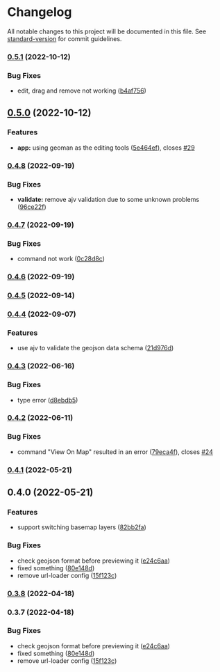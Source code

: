 # Changelog

All notable changes to this project will be documented in this file. See [standard-version](https://github.com/conventional-changelog/standard-version) for commit guidelines.

### [0.5.1](https://github.com/re0x2a/geojson.io-for-vscode/compare/v0.5.0...v0.5.1) (2022-10-12)


### Bug Fixes

* edit, drag and remove not working ([b4af756](https://github.com/re0x2a/geojson.io-for-vscode/commit/b4af7565ff5968667c546dc1eca351468d4b60bc))

## [0.5.0](https://github.com/re0x2a/geojson.io-for-vscode/compare/v0.4.8...v0.5.0) (2022-10-12)


### Features

* **app:** using geoman as the editing tools ([5e464ef](https://github.com/re0x2a/geojson.io-for-vscode/commit/5e464ef3d7addea62709e89c648a8e9cd52aded0)), closes [#29](https://github.com/re0x2a/geojson.io-for-vscode/issues/29)

### [0.4.8](https://github.com/re0x2a/geojson.io-for-vscode/compare/v0.4.7...v0.4.8) (2022-09-19)


### Bug Fixes

* **validate:** remove ajv validation due to some unknown problems ([96ce22f](https://github.com/re0x2a/geojson.io-for-vscode/commit/96ce22fcd004606ebfe9ca58294c2e4d3d66e98d))

### [0.4.7](https://github.com/re0x2a/geojson.io-for-vscode/compare/v0.4.6...v0.4.7) (2022-09-19)


### Bug Fixes

* command not work ([0c28d8c](https://github.com/re0x2a/geojson.io-for-vscode/commit/0c28d8cc2df18e189f0aada540e80fad62214429))

### [0.4.6](https://github.com/re0x2a/geojson.io-for-vscode/compare/v0.4.5...v0.4.6) (2022-09-19)

### [0.4.5](https://github.com/re0x2a/geojson.io-for-vscode/compare/v0.4.4...v0.4.5) (2022-09-14)

### [0.4.4](https://github.com/rend42/geojson.io-for-vscode/compare/v0.4.3...v0.4.4) (2022-09-07)


### Features

* use ajv to validate the geojson data schema ([21d976d](https://github.com/rend42/geojson.io-for-vscode/commit/21d976d69e7726268ab86ead2a71a6ed7c674ab9))

### [0.4.3](https://github.com/rend42/geojson.io-for-vscode/compare/v0.4.2...v0.4.3) (2022-06-16)


### Bug Fixes

* type error ([d8ebdb5](https://github.com/rend42/geojson.io-for-vscode/commit/d8ebdb5997d4f442ca6fb74874fbf830b73fd7f6))

### [0.4.2](https://github.com/rend42/geojson.io-for-vscode/compare/v0.4.1...v0.4.2) (2022-06-11)


### Bug Fixes

* command "View On Map" resulted in an error ([79eca4f](https://github.com/rend42/geojson.io-for-vscode/commit/79eca4f2cf5c232d7b71d40ecbe634e9d885fbfa)), closes [#24](https://github.com/rend42/geojson.io-for-vscode/issues/24)

### [0.4.1](https://github.com/rend42/geojson.io-for-vscode/compare/v0.4.0...v0.4.1) (2022-05-21)

## 0.4.0 (2022-05-21)


### Features

* support switching basemap layers ([82bb2fa](https://github.com/rend42/geojson.io-for-vscode/commit/82bb2fa67f17607f066c8e2584f4447b831cad3b))


### Bug Fixes

* check geojson format before previewing it ([e24c6aa](https://github.com/rend42/geojson.io-for-vscode/commit/e24c6aa255fd194e82824b521a9e8ad4c7c00bb6))
* fixed something ([80e148d](https://github.com/rend42/geojson.io-for-vscode/commit/80e148d5181682ede6287fef757aad8b1955327b))
* remove url-loader config ([15f123c](https://github.com/rend42/geojson.io-for-vscode/commit/15f123cd0ba1aee886ef24ed6945961cfdd742d8))

### [0.3.8](https://github.com/rend42/geojson.io-for-vscode/compare/v0.3.7...v0.3.8) (2022-04-18)

### 0.3.7 (2022-04-18)


### Bug Fixes

* check geojson format before previewing it ([e24c6aa](https://github.com/rend42/geojson.io-for-vscode/commit/e24c6aa255fd194e82824b521a9e8ad4c7c00bb6))
* fixed something ([80e148d](https://github.com/rend42/geojson.io-for-vscode/commit/80e148d5181682ede6287fef757aad8b1955327b))
* remove url-loader config ([15f123c](https://github.com/rend42/geojson.io-for-vscode/commit/15f123cd0ba1aee886ef24ed6945961cfdd742d8))
